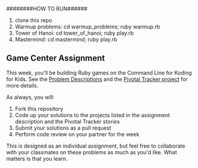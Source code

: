 ########HOW TO RUN######
1) clone this repo
2) Warmup problems: cd warmup_problems; ruby warmup.rb
3) Tower of Hanoi: cd tower_of_hanoi; ruby play.rb
4) Mastermind: cd mastermind; ruby play.rb


## Game Center Assignment

This week, you'll be building Ruby games on the Command Line for Koding for Kids.  See the [Problem Descriptions](http://vikingcodeschool.com/week-2-ruby/ramping-up-with-oop) and the [Pivotal Tracker project](https://www.pivotaltracker.com/n/projects/1158262) for more details.

As always, you will:

1. Fork this repository
2. Code up your solutions to the projects listed in the assignment description and the Pivotal Tracker stories
3. Submit your solutions as a pull request
4. Perform code review on your partner for the week

This is designed as an individual assignment, but feel free to collaborate with your classmates on these problems as much as you'd like.  What matters is that you learn.
